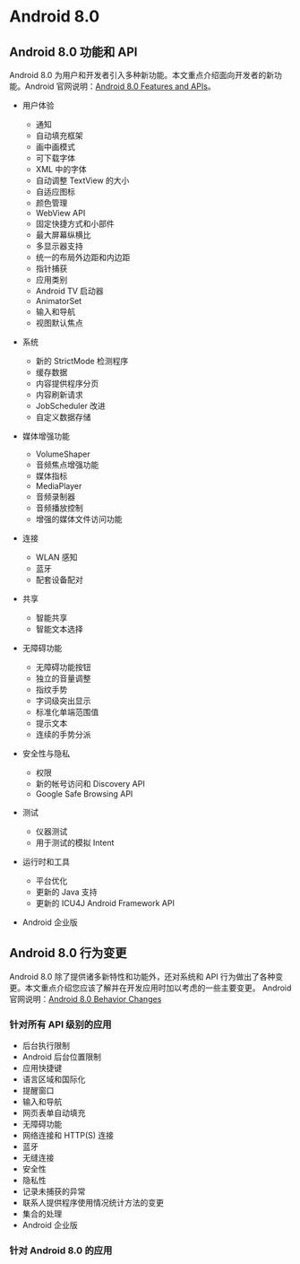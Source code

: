 # Android 8.0 


## Android 8.0 功能和 API

Android 8.0 为用户和开发者引入多种新功能。本文重点介绍面向开发者的新功能。Android 官网说明：[Android 8.0 Features and APIs][1]。

* 用户体验

  * 通知
  * 自动填充框架
  * 画中画模式
  * 可下载字体
  * XML 中的字体
  * 自动调整 TextView 的大小
  * 自适应图标
  * 颜色管理
  * WebView API
  * 固定快捷方式和小部件
  * 最大屏幕纵横比
  * 多显示器支持
  * 统一的布局外边距和内边距
  * 指针捕获
  * 应用类别
  * Android TV 启动器
  * AnimatorSet
  * 输入和导航
  * 视图默认焦点
  
* 系统

  * 新的 StrictMode 检测程序
  * 缓存数据
  * 内容提供程序分页
  * 内容刷新请求
  * JobScheduler 改进
  * 自定义数据存储
  
* 媒体增强功能

  * VolumeShaper
  * 音频焦点增强功能
  * 媒体指标
  * MediaPlayer
  * 音频录制器
  * 音频播放控制
  * 增强的媒体文件访问功能
  
* 连接

  * WLAN 感知
  * 蓝牙
  * 配套设备配对
  
* 共享

  * 智能共享
  * 智能文本选择
  
* 无障碍功能

  * 无障碍功能按钮
  * 独立的音量调整
  * 指纹手势
  * 字词级突出显示
  * 标准化单端范围值
  * 提示文本
  * 连续的手势分派
  
* 安全性与隐私

  * 权限
  * 新的帐号访问和 Discovery API
  * Google Safe Browsing API
  
* 测试

  * 仪器测试
  * 用于测试的模拟 Intent
  
* 运行时和工具

  * 平台优化
  * 更新的 Java 支持
  * 更新的 ICU4J Android Framework API

* Android 企业版


## Android 8.0 行为变更

Android 8.0 除了提供诸多新特性和功能外，还对系统和 API 行为做出了各种变更。本文重点介绍您应该了解并在开发应用时加以考虑的一些主要变更。
Android 官网说明：[Android 8.0 Behavior Changes][2]

### 针对所有 API 级别的应用

* 后台执行限制
* Android 后台位置限制
* 应用快捷键
* 语言区域和国际化
* 提醒窗口
* 输入和导航
* 网页表单自动填充
* 无障碍功能
* 网络连接和 HTTP(S) 连接
* 蓝牙
* 无缝连接
* 安全性
* 隐私性
* 记录未捕获的异常
* 联系人提供程序使用情况统计方法的变更
* 集合的处理
* Android 企业版

### 针对 Android 8.0 的应用


[1]: https://developer.android.google.cn/about/versions/oreo/android-8.0
[2]: https://developer.android.google.cn/about/versions/oreo/android-8.0-changes